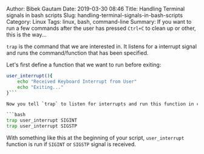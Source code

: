 Author: Bibek Gautam
Date: 2019-03-30 08:46
Title: Handling Terminal signals in bash scripts
Slug: handling-terminal-signals-in-bash-scripts
Category: Linux
Tags: linux, bash, command-line
Summary: If you want to run a few commands after the user has pressed `Ctrl+C` to clean up or other, this is the way...

`trap` is the command that we are interested in. It listens for a interrupt signal and runs the command/function that has been specified.

Let's first define a function that we want to run before exiting:

```bash
user_interrupt(){
    echo "Received Keyboard Interrupt from User"
    echo "Exiting..."
}```

Now you tell `trap` to listen for interrupts and run this function in case of such events:

```bash
trap user_interrupt SIGINT
trap user_interrupt SIGSTP
```

With something like this at the beginning of your script, `user_interrupt` function is run if `SIGINT` or `SIGSTP` signal is received.
